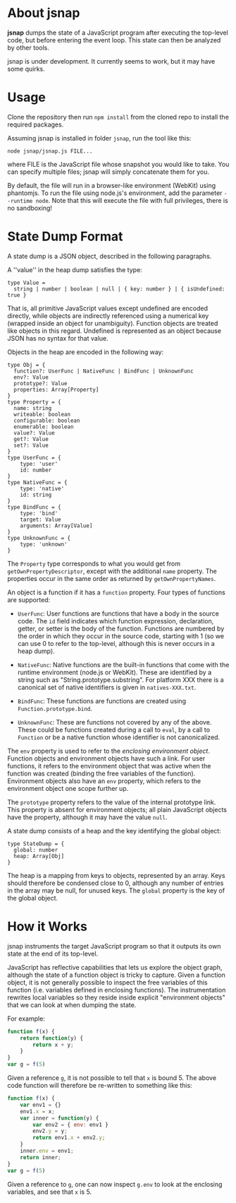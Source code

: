 About jsnap
===========
**jsnap** dumps the state of a JavaScript program after executing the top-level code, but before entering the event loop. This state can then be analyzed by other tools.

jsnap is under development. It currently seems to work, but it may have some quirks.

Usage
=====
Clone the repository then run `npm install` from the cloned repo to install the required packages.

Assuming jsnap is installed in folder `jsnap`, run the tool like this:

    node jsnap/jsnap.js FILE...

where FILE is the JavaScript file whose snapshot you would like to take. You can specify multiple files; jsnap will simply concatenate them for you.

By default, the file will run in a browser-like environment (WebKit) using phantomjs. To run the file using node.js's environment, add the parameter `--runtime node`. Note that this will execute the file with full privileges, there is no sandboxing!

State Dump Format
================

A state dump is a JSON object, described in the following paragraphs.

A ''value'' in the heap dump satisfies the type:

    type Value = 
      string | number | boolean | null | { key: number } | { isUndefined: true }


That is, all primitive JavaScript values except undefined are encoded directly, while objects are indirectly referenced using a numerical key (wrapped inside an object for unambiguity). Function objects are treated like objects in this regard. Undefined is represented as an object because JSON has no syntax for that value.

Objects in the heap are encoded in the following way:

    type Obj = {
      function?: UserFunc | NativeFunc | BindFunc | UnknownFunc
      env?: Value
      prototype?: Value
      properties: Array[Property]
    }
    type Property = {
      name: string
      writeable: boolean
      configurable: boolean
      enumerable: boolean
      value?: Value
      get?: Value
      set?: Value
    }
    type UserFunc = {
        type: 'user'
        id: number
    }
    type NativeFunc = {
        type: 'native'
        id: string
    }
    type BindFunc = {
        type: 'bind'
        target: Value
        arguments: Array[Value]
    }
    type UnknownFunc = {
        type: 'unknown'
    }

The `Property` type corresponds to what you would get from `getOwnPropertyDescriptor`, except with the additional `name` property. The properties occur in the same order as returned by `getOwnPropertyNames`.

An object is a function if it has a `function` property. Four types of functions are supported:

 - `UserFunc`: User functions are functions that have a body in the source code. The `id` field indicates which function expression, declaration, getter, or setter is the body of the function. Functions are numbered by the order in which they occur in the source code, starting with 1 (so we can use 0 to refer to the top-level, although this is never occurs in a heap dump).
 
 - `NativeFunc`: Native functions are the built-in functions that come with the runtime environment (node.js or WebKit). These are identified by a string such as "String.prototype.substring". For platform XXX there is a canonical set of native identifiers is given in `natives-XXX.txt`.
 
 - `BindFunc`: These functions are functions are created using `Function.prototype.bind`.
 
 - `UnknownFunc`: These are functions not covered by any of the above. These could be functions created during a call to `eval`, by a call to `Function` or be a native function whose identifier is not canonicalized.

The `env` property is used to refer to the *enclosing environment object*. Function objects and environment objects have such a link. For user functions, it refers to the environment object that was active when the function was created (binding the free variables of the function). Environment objects also have an `env` property, which refers to the environment object one scope further up.

The `prototype` property refers to the value of the internal prototype link. This property is absent for environment objects; all plain JavaScript objects have the property, although it may have the value `null`.

A state dump consists of a heap and the key identifying the global object:

    type StateDump = {
      global: number
      heap: Array[Obj]
    }
    
The heap is a mapping from keys to objects, represented by an array. Keys should therefore be condensed close to 0, although any number of entries in the array may be null, for unused keys. The `global` property is the key of the global object.

How it Works
============
jsnap instruments the target JavaScript program so that it outputs its own state at the end of its top-level.

JavaScript has reflective capabilities that lets us explore the object graph, although the state of a function object is tricky to capture. Given a function object, it is not generally possible to inspect the free variables of this function (i.e. variables defined in enclosing functions). 
The instrumentation rewrites local variables so they reside inside explicit "environment objects" that we can look at when dumping the state.

For example:
```javascript
function f(x) {
    return function(y) { 
        return x + y;
    }
}
var g = f(5)
```
Given a reference `g`, it is not possible to tell that `x` is bound 5.
The above code function will therefore be re-written to something like this:
```javascript
function f(x) {
    var env1 = {}
    env1.x = x;
    var inner = function(y) { 
        var env2 = { env: env1 }
        env2.y = y;
        return env1.x + env2.y;
    }
    inner.env = env1;
    return inner;
}
var g = f(5)
```
Given a reference to `g`, one can now inspect `g.env` to look at the enclosing variables, and see that `x` is 5.